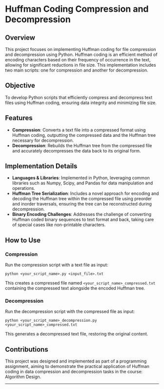 # Huffman Coding Compression and Decompression

## Overview

This project focuses on implementing Huffman coding for file compression and decompression using Python. Huffman coding is an efficient method of encoding characters based on their frequency of occurrence in the text, allowing for significant reductions in file size. This implementation includes two main scripts: one for compression and another for decompression.

## Objective

To develop Python scripts that efficiently compress and decompress text files using Huffman coding, ensuring data integrity and minimizing file size.

## Features

- **Compression**: Converts a text file into a compressed format using Huffman coding, outputting the compressed data and the Huffman tree necessary for decompression.
- **Decompression**: Rebuilds the Huffman tree from the compressed file and accurately decompresses the data back to its original form.

## Implementation Details

- **Languages & Libraries**: Implemented in Python, leveraging common libraries such as Numpy, Scipy, and Pandas for data manipulation and operations.
- **Huffman Tree Serialization**: Includes a novel approach for encoding and decoding the Huffman tree within the compressed file using preorder and inorder traversals, ensuring the tree can be reconstructed during decompression.
- **Binary Encoding Challenges**: Addresses the challenge of converting Huffman coded binary sequences to text format and back, taking care of special cases like non-printable characters.

## How to Use

### Compression

Run the compression script with a text file as input:

```
python <your_script_name>.py <input_file>.txt
```

This creates a compressed file named `<your_script_name>_compressed.txt` containing the compressed text alongside the encoded Huffman tree.

### Decompression

Run the decompression script with the compressed file as input:

```
python <your_script_name>_decompression.py <your_script_name>_compressed.txt
```

This generates a decompressed text file, restoring the original content.

## Contributions

This project was designed and implemented as part of a programming assignment, aiming to demonstrate the practical application of Huffman coding in data compression and decompression tasks in the course: Algorithm Design.

---
